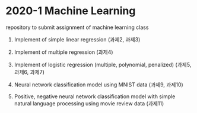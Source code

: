 # 2020-1 Machine Learning

repository to submit assignment of machine learning class

1. Implement of simple linear regression (과제2, 과제3)

2. Implement of multiple regression (과제4)

3. Implement of logistic regression (multiple, polynomial, penalized) (과제5, 과제6, 과제7)

5. Neural network classification model using MNIST data (과제9, 과제10)

6. Positive, negative neural network classification model with simple natural language processing using movie review data (과제11)
